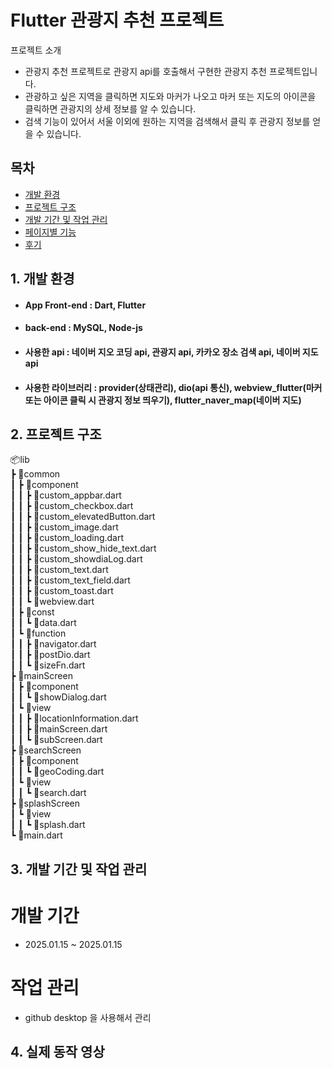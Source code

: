 # **Flutter 관광지 추천 프로젝트**

프로젝트 소개
- 관광지 추천 프로젝트로 관광지 api를 호출해서 구현한 관광지 추천 프로젝트입니다.
- 관광하고 싶은 지역을 클릭하면 지도와 마커가 나오고 마커 또는 지도의 아이콘을 클릭하면 관광지의 상세 정보를 알 수 있습니다.
- 검색 기능이 있어서 서울 이외에 원하는 지역을 검색해서 클릭 후 관광지 정보를 얻을 수 있습니다.

## 목차
- [개발 환경](#1-개발-환경)
- [프로젝트 구조](#2-프로젝트-구조)
- [개발 기간 및 작업 관리](#3-개발-기간-및-작업-관리)
- [페이지별 기능](#4-페이지별-기능)
- [후기](#5-후기)

## 1. 개발 환경
- #### App Front-end : Dart, Flutter
- #### back-end : MySQL, Node-js
- #### 사용한 api : 네이버 지오 코딩 api, 관광지 api, 카카오 장소 검색 api, 네이버 지도 api
- #### 사용한 라이브러리 : provider(상태관리), dio(api 통신), webview_flutter(마커 또는 아이콘 클릭 시 관광지 정보 띄우기), flutter_naver_map(네이버 지도)

## 2. 프로젝트 구조
📦lib <br/> 
 ┣ 📂common <br/> 
 ┃ ┣ 📂component <br/> 
 ┃ ┃ ┣ 📜custom_appbar.dart <br/> 
 ┃ ┃ ┣ 📜custom_checkbox.dart <br/> 
 ┃ ┃ ┣ 📜custom_elevatedButton.dart <br/> 
 ┃ ┃ ┣ 📜custom_image.dart <br/> 
 ┃ ┃ ┣ 📜custom_loading.dart <br/> 
 ┃ ┃ ┣ 📜custom_show_hide_text.dart <br/> 
 ┃ ┃ ┣ 📜custom_showdiaLog.dart <br/> 
 ┃ ┃ ┣ 📜custom_text.dart <br/> 
 ┃ ┃ ┣ 📜custom_text_field.dart <br/> 
 ┃ ┃ ┣ 📜custom_toast.dart <br/> 
 ┃ ┃ ┗ 📜webview.dart <br/> 
 ┃ ┣ 📂const <br/> 
 ┃ ┃ ┗ 📜data.dart <br/> 
 ┃ ┗ 📂function <br/> 
 ┃ ┃ ┣ 📜navigator.dart <br/> 
 ┃ ┃ ┣ 📜postDio.dart <br/> 
 ┃ ┃ ┗ 📜sizeFn.dart <br/> 
 ┣ 📂mainScreen <br/> 
 ┃ ┣ 📂component <br/> 
 ┃ ┃ ┗ 📜showDialog.dart <br/> 
 ┃ ┗ 📂view <br/> 
 ┃ ┃ ┣ 📜locationInformation.dart <br/> 
 ┃ ┃ ┣ 📜mainScreen.dart <br/> 
 ┃ ┃ ┗ 📜subScreen.dart <br/> 
 ┣ 📂searchScreen <br/> 
 ┃ ┣ 📂component <br/> 
 ┃ ┃ ┗ 📜geoCoding.dart <br/> 
 ┃ ┗ 📂view <br/> 
 ┃ ┃ ┗ 📜search.dart <br/> 
 ┣ 📂splashScreen <br/> 
 ┃ ┗ 📂view <br/> 
 ┃ ┃ ┗ 📜splash.dart <br/> 
 ┗ 📜main.dart <br/> 

 ## 3. 개발 기간 및 작업 관리
 # 개발 기간
 - 2025.01.15 ~ 2025.01.15
 # 작업 관리
 - github desktop 을 사용해서 관리

## 4. 실제 동작 영상

